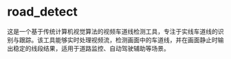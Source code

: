 # road_detect
这是一个基于传统计算机视觉算法的视频车道线检测工具，专注于实线车道线的识别与跟踪。该工具能够实时处理视频流，检测画面中的车道线，并在画面静止时输出稳定的线段结果，适用于道路监控、自动驾驶辅助等场景。
